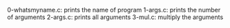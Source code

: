 0-whatsmyname.c: prints the name of program
1-args.c: prints the number of arguments
2-args.c: prints all arguments
3-mul.c: multiply the arguments
